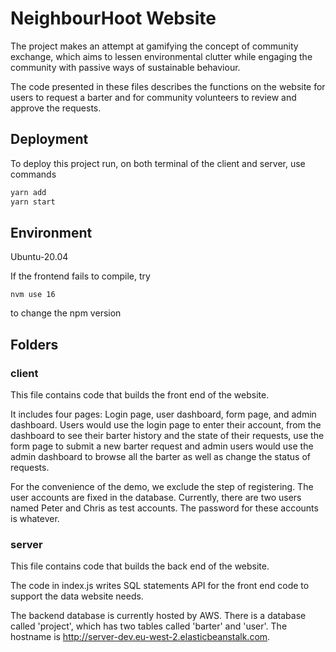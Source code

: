 #  NeighbourHoot Website

The project makes an attempt at gamifying the concept of community exchange, which aims to lessen environmental clutter while engaging the community with passive ways of sustainable behaviour. 

The code presented in these files describes the functions on the website for users to request a barter and for community volunteers to review and approve the requests.

## Deployment

To deploy this project run, on both terminal of the client and server, use  commands


```bash
yarn add
yarn start
```

## Environment

Ubuntu-20.04

If the frontend fails to compile, try 

``nvm use 16``

to change the npm version

## Folders

### client

This file contains code that builds the front end of the website.

It includes four pages: Login page, user dashboard, form page, and admin dashboard. Users would use the login page to enter their account, from the dashboard to see their barter history and the state of their requests, use the form page to submit a new barter request and admin users would use the admin dashboard to browse all the barter as well as change the status of requests.

For the convenience of the demo, we exclude the step of registering. The user accounts are fixed in the database. Currently, there are two users named Peter and Chris as test accounts. The password for these accounts is whatever.

### server

This file contains code that builds the back end of the website.

The code in index.js writes SQL statements API for the front end code to support the data website needs.

The backend database is currently hosted by AWS. There is a database called 'project', which has two tables called 'barter' and 'user'. The hostname is http://server-dev.eu-west-2.elasticbeanstalk.com.
